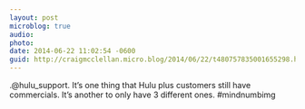 ```yaml
---
layout: post
microblog: true
audio: 
photo: 
date: 2014-06-22 11:02:54 -0600
guid: http://craigmcclellan.micro.blog/2014/06/22/t480757835001655298.html
---
```

.@hulu_support. It’s one thing that Hulu plus customers still have commercials. It’s another to only have 3 different ones. #mindnumbimg
